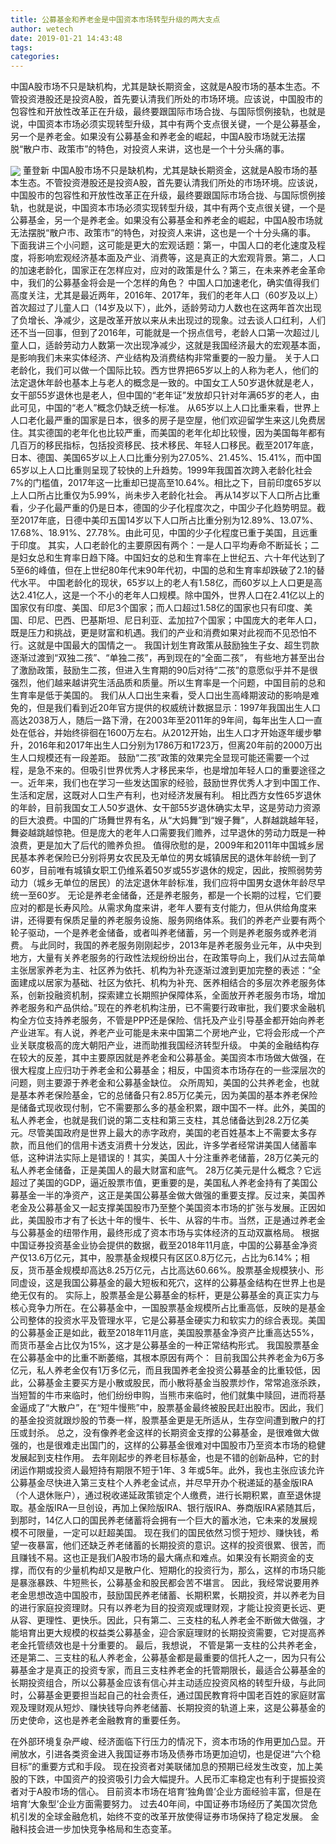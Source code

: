 ```yaml
---
title: 公募基金和养老金是中国资本市场转型升级的两大支点
author: wetech
date: 2019-01-21 14:43:48
tags: 
categories: 
---
```

中国A股市场不只是缺机构，尤其是缺长期资金，这就是A股市场的基本生态。不管投资港股还是投资A股，首先要认清我们所处的市场环境。应该说，中国股市的包容性和开放性改革正在升级，最终要跟国际市场合拢、与国际惯例接轨，也就是说，中国资本市场必须实现转型升级，其中有两个支点很关键，一个是公募基金，另一个是养老金。如果没有公募基金和养老金的崛起，中国A股市场就无法摆脱“散户市、政策市”的特色，对投资人来讲，这也是一个十分头痛的事。
<!-- more -->
<img align="center" border="0" src="https://imgcdn.yicai.com/uppics/images/2019/01/320ec08c5a9cecd6835c024d643d4968.jpg" />
董登新
中国A股市场不只是缺机构，尤其是缺长期资金，这就是A股市场的基本生态。不管投资港股还是投资A股，首先要认清我们所处的市场环境。应该说，中国股市的包容性和开放性改革正在升级，最终要跟国际市场合拢、与国际惯例接轨，也就是说，中国资本市场必须实现转型升级，其中有两个支点很关键，一个是公募基金，另一个是养老金。如果没有公募基金和养老金的崛起，中国A股市场就无法摆脱“散户市、政策市”的特色，对投资人来讲，这也是一个十分头痛的事。
下面我讲三个小问题，这可能是更大的宏观话题：第一，中国人口的老化速度及程度，将影响宏观经济基本面及产业、消费等，这是真正的大宏观背景。第二，人口的加速老龄化，国家正在怎样应对，应对的政策是什么？第三，在未来养老金革命中，我们的公募基金将会是一个怎样的角色？
中国人口加速老化，确实值得我们高度关注，尤其是最近两年，2016年、2017年，我们的老年人口（60岁及以上）首次超过了儿童人口（14岁及以下），此外，适龄劳动力人数也在这两年首次出现了负增长、净减少，这是改革开放以来从未出现过的现象。过去谈人口红利，人们还不当一回事，但到了2016年，可能就是一个拐点信号，老龄人口第一次超过儿童人口，适龄劳动力人数第一次出现净减少，这就是我国经济最大的宏观基本面，是影响我们未来实体经济、产业结构及消费结构非常重要的一股力量。
关于人口老龄化，我们可以做一个国际比较。西方世界把65岁以上的人称为老人，他们的法定退休年龄也基本上与老人的概念是一致的。中国女工人50岁退休就是老人，女干部55岁退休也是老人，但中国的“老年证”发放却只针对年满65岁的老人，由此可见，中国的“老人”概念仍缺乏统一标准。
从65岁以上人口比重来看，世界上人口老化最严重的国家是日本，很多的房子是空屋，他们欢迎留学生来这儿免费居住。其实德国的老年化也比较严重，而美国的老年化却比较慢，因为美国每年都有几百万的移民指标，包括投资移民、技术移民、年轻人口移民。截至2017年底，日本、德国、美国65岁以上人口比重分别为27.05%、21.45%、15.41%，而中国65岁以上人口比重则呈现了较快的上升趋势。1999年我国首次跨入老龄化社会7%的门槛值，2017年这一比重却已提高至10.64%。相比之下，目前印度65岁以上人口所占比重仅为5.99%，尚未步入老龄化社会。
再从14岁以下人口所占比重看，少子化最严重的仍是日本，德国的少子化程度次之，中国少子化趋势明显。截至2017年底，日德中美印五国14岁以下人口所占比重分别为12.89%、13.07%、17.68%、18.91%、27.78%。由此可见，中国的少子化程度已重于美国，且远重于印度。
其实，人口老龄化的主要原因有两个：一是人口平均寿命不断延长；二是妇女总和生育率日趋下降。中国妇女的总和生育率在上世纪五、六十年代达到了5至6的峰值，但在上世纪80年代末90年代初，中国的总和生育率却跌破了2.1的替代水平。
中国老龄化的现状，65岁以上的老人有1.58亿，而60岁以上人口更是高达2.41亿人，这是一个不小的老年人口规模。除中国外，世界人口在2.41亿以上的国家仅有印度、美国、印尼3个国家；而人口超过1.58亿的国家也只有印度、美国、印尼、巴西、巴基斯坦、尼日利亚、孟加拉7个国家；中国庞大的老年人口，既是压力和挑战，更是财富和机遇。我们的产业和消费如果对此视而不见恐怕不行。这就是中国最大的国情之一。
我国计划生育政策从鼓励独生子女、超生罚款逐渐过渡到“双独二孩”、“单独二孩”，再到现在的“全面二孩”， 有些地方甚至出台了激励政策，鼓励生二孩，但进入生育期的90后对待“二孩”的意愿似乎并不是很强烈，他们越来越讲究生活品质和质量。所以生育率是一个问题，中国目前的总和生育率是低于美国的。
我们从人口出生来看，受人口出生高峰期波动的影响是难免的，但是我们看到近20年官方提供的权威统计数据显示：1997年我国出生人口高达2038万人，随后一路下滑，在2003年至2011年的9年间，每年出生人口一直处在低谷，并始终徘徊在1600万左右。从2012开始，出生人口才开始逐年缓步攀升，2016年和2017年出生人口分别为1786万和1723万，但离20年前的2000万出生人口规模还有一段差距。
鼓励“二孩”政策的效果完全显现可能还需要一个过程，是急不来的。但吸引世界优秀人才移民来华，也是增加年轻人口的重要途径之一。近年来，我们也在学习一些发达国家的经验，鼓励世界优秀人才到中国工作、生活和定居，这既对人口生产有利，也对经济发展有利。
相比西方女性65岁退休的年龄，目前我国女工人50岁退休、女干部55岁退休确实太早，这是劳动力资源的巨大浪费。中国的广场舞世界有名，从“大妈舞”到“嫂子舞”，人群越跳越年轻，舞姿越跳越惊艳。但是庞大的老年人口需要我们赡养，过早退休的劳动力既是一种浪费，更是加大了后代的赡养负担。
值得欣慰的是，2009年和2011年中国城乡居民基本养老保险已分别将男女农民及无单位的男女城镇居民的退休年龄统一到了60岁，目前唯有城镇女职工仍维系着50岁或55岁退休的规定，因此，按照弱势劳动力（城乡无单位的居民）的法定退休年龄标准，我们应将中国男女退休年龄尽早统一至60岁。
无论是养老金储备，还是养老服务，都是一个长期的过程，它们要应对的都是长寿风险。从需求角度来讲，老年人要有支付能力，但从供给角度来讲，还得要有保质足量的养老服务设施、服务网络体系。我们的养老产业要有两个轮子驱动，一个是养老金储备，或者叫养老储蓄，另一个则是养老服务或养老消费。
与此同时，我国的养老服务刚刚起步，2013年是养老服务业元年，从中央到地方，大量有关养老服务的行政性法规纷纷出台，在政策导向上，我们从过去简单主张居家养老为主、社区养为依托、机构为补充逐渐过渡到更加完整的表述：“全面建成以居家为基础、社区为依托、机构为补充、医养相结合的多层次养老服务体系，创新投融资机制，探索建立长期照护保障体系，全面放开养老服务市场，增加养老服务和产品供给。”现在的养老机构注册，已不需要行政审批，我们要求金融机构全方位支持养老服务，不管是PPP还是保险、信托及产业引导基金都开始向养老产业进军。有人说，养老产业可能是未来中国第二个房地产业，它将会形成一个产业关联度极高的庞大朝阳产业，进而助推我国经济转型升级。
中美的金融结构存在较大的反差，其中主要原因就是养老金和公募基金。美国资本市场做大做强，在很大程度上应归功于养老金和公募基金；相反，中国资本市场存在的一些深层次的问题，则主要源于养老金和公募基金缺位。
众所周知，美国的公共养老金，也就是基本养老保险基金，它的总储备只有2.85万亿美元，因为美国的基本养老保险是储备式现收现付制，它不需要那么多的基金积累，跟中国不一样。此外，美国的私人养老金，也就是我们说的第二支柱和第三支柱，其总储备达到28.2万亿美元。尽管美国政府是世界上最大的赤字政府，美国的老百姓基本上不需要太多存款，而且他们的信用卡透支消费十分发达，因此，许多学者经常讲美国人储蓄率低，这种讲法实际上是错误的！其实，美国人十分注重养老储蓄，28万亿美元的私人养老金储备，正是美国人的最大财富和底气。
28万亿美元是什么概念？它远超过了美国的GDP，逼近股票市值，更重要的是，美国私人养老金持有了美国公募基金一半的净资产，这正是美国公募基金做大做强的重要支撑。反过来，美国养老金及公募基金又一起支撑美国股市乃至整个美国资本市场的扩张与发展。正因如此，美国股市才有了长达十年的慢牛、长牛、从容的牛市。当然，正是通过养老金与公募基金的纽带作用，最终形成了资本市场与实体经济的互动双赢格局。
根据中国证券投资基金业协会提供的数据，截至2018年11月底，中国的公募基金净资产仅13.6万亿元，其中，股票基金规模只有区区0.8万亿元，占比为6.14%；相反，货币基金规模却高达8.25万亿元，占比高达60.66%。股票基金规模狭小、形同虚设，这是我国公募基金的最大短板和死穴，这样的公募基金结构在世界上也是绝无仅有的。
实际上，股票基金是公募基金的标杆，更是公募基金的真正实力与核心竞争力所在。在公募基金中，一国股票基金规模所占比重高低，反映的是基金公司整体的投资水平及管理水平，它是公募基金硬实力和软实力的综合表现。美国的公募基金正是如此，截至2018年11月底，美国股票基金净资产比重高达55%，而货币基金占比仅为15%，这才是公募基金的一种正常结构形式。
我国股票基金在公募基金中的比重不断萎缩，其根本原因有两个：
目前我国公共养老金为6万多亿元，私人养老金仅有1万多亿元，而且我国养老金投资公募基金的比重较低，因此，公募基金主要买方是小散或股民，而小散将基金当股票炒作，常常追涨杀跌，当短暂的牛市来临时，他们纷纷申购，当熊市来临时，他们就集中赎回，进而将基金逼成了“大散户”，在“短牛慢熊”中，股票基金最终被股民赶出股市。因此，我们的基金投资就跟炒股的节奏一样，股票基金更是无所适从，生存空间遭到散户的打压或封杀。
总之，没有像养老金这样的长期资金支撑的公募基金，是很难做大做强的，也是很难走出国门的，这样的公募基金很难对中国股市乃至资本市场的稳健发展起到支柱作用。
去年刚起步的养老目标基金，也是不错的创新品种，它的封闭运作期或投资人最短持有期限不短于1年、3 年或5年。此外，我也主张应该允许公募基金尽快进入第三支柱个人养老金试点，并尽早开办个税递延的基金版IRA（个人退休账户），通过税收递延政策锁定个人缴费，进行长期积累，直至退休提取。基金版IRA一旦创设，再加上保险版IRA、银行版IRA、券商版IRA紧随其后，到那时，14亿人口的国民养老储蓄将会拥有一个巨大的蓄水池，它未来的发展规模不可限量，一定可以赶超美国。
现在我们的国民依然习惯于短炒、赚快钱，希望一夜暴富，他们还缺乏养老储蓄的长期投资的意识。这样的投资很累、很苦，而且赚钱不易。这也正是我们A股市场的最大痛点和难点。如果没有长期资金的支撑，而仅有的少量机构却又是散户化、短期化的投资行为，那么，这样的市场只能是暴涨暴跌、牛短熊长，公募基金和股民都会苦不堪言。
因此，我经常说要用养老金思想改造中国股市，鼓励国民养老储蓄、长期积累，长期投资，并以养老为目的进行家庭投资理财。只有以养老为目的投资观或理财观，才能让投资更长远、更从容、更理性、更快乐。因此，只有第二、三支柱的私人养老金不断做大做强，才能培育出更大规模的权益类公募基金，迎合家庭理财的长期投资需要，它对提高养老金托管绩效也是十分重要的。
最后，我想说，
不管是第一支柱的公共养老金，还是第二、三支柱的私人养老金，公募基金都是最重要的信托人之一，因为只有公募基金才是真正的投资专家，而且三支柱养老金的托管期限长，最适合公募基金的长期投资组合，所以公募基金应该有信心并主动适应投资风格的转型升级，与此同时，公募基金更要担当起自己的社会责任，通过国民教育将中国老百姓的家庭财富观及理财观从短炒、赚快钱导向养老储蓄、长期投资的轨道上来，这是公募基金的历史使命，这也是养老金融教育的重要任务。
 
 
在外部环境复杂严峻、经济面临下行压力的情况下，资本市场的作用更加凸显。开闸放水，引进各类资金进入我国证券市场及债券市场更加迫切，也是促进“六个稳目标”的重要方式和手段。
现在投资者对美联储加息的预期已经发生改变，加上美股的下跌，中国资产的投资吸引力会大幅提升。人民币汇率稳定也有利于提振投资者对于A股市场的信心。
目前资本市场在培育‘独角兽’企业方面经验丰富，但是在培育‘大象型’企业方面需要努力。
过去40年间，中国证券市场经历了美国次贷危机引发的全球金融危机，始终不变的改革开放使得证券市场保持了稳定发展。
金融科技会进一步加快竞争格局和生态变革。
